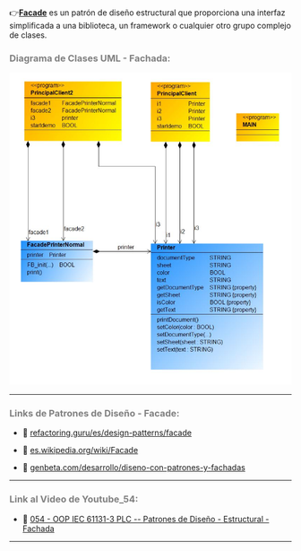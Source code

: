 
👉[**Facade**](https://refactoring.guru/es/design-patterns/facade) es un patrón de diseño estructural que proporciona una interfaz simplificada a una biblioteca, un framework o cualquier otro grupo complejo de clases.
### <span style="color:grey">Diagrama de Clases UML - Fachada:</span>

![Design_Pattern_Structural_Facade](../../imagenes/Design_Pattern_Structural_Facade.JPG)
***
### <span style="color:grey">Links de Patrones de Diseño - Facade:</span>

- 🔗 [refactoring.guru/es/design-patterns/facade](https://refactoring.guru/es/design-patterns/facade)

- 🔗 [es.wikipedia.org/wiki/Facade](https://es.wikipedia.org/wiki/Facade_(patr%C3%B3n_de_dise%C3%B1o))

- 🔗 [genbeta.com/desarrollo/diseno-con-patrones-y-fachadas](https://www.genbeta.com/desarrollo/diseno-con-patrones-y-fachadas)
***
### <span style="color:grey">Link al Video de Youtube_54:</span>
- 🔗 [054 - OOP IEC 61131-3 PLC -- Patrones de Diseño - Estructural - Fachada]()
***